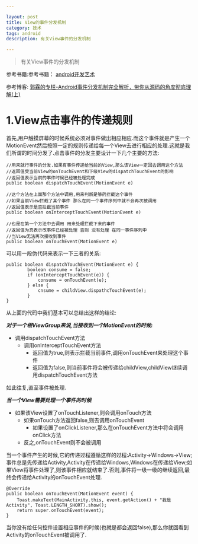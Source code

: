 ```yaml
---

layout: post
title: View的事件分发机制
category: 技术
tags: android
description: 有关View事件的分发机制

---
```


> 有关View事件的分发机制

参考书籍:参考书籍： [android开发艺术](http://bornbeauty.github.io/2015/11/06/book-list-of-2015.html#Android开发艺术探索)

参考博客: [郭霖的专栏-Android事件分发机制完全解析，带你从源码的角度彻底理解(上)](http://blog.csdn.net/guolin_blog/article/details/9097463)


# 1.View点击事件的传递规则

首先,用户触摸屏幕的时候系统必须对事件做出相应相应.而这个事件就是产生一个MotionEvent然后按照一定的规则传递给每一个View去进行相应的处理.这就是我们所谓的时间分发了.点击事件的分发主要设计一下几个主要的方法:

	//用来就行事件的分发.如果有事件传递给当前的View,那么该View一定回去调用这个方法
    //返回值受当前View的onTouchEvent和下级View的dispatchTouchEvent的影响
    //返回值表示当前的事件时候已经被处理完成
	public boolean dispatchTouchEvent(MotionEvent e)
    
    //这个方法在上面那个方法中调用,用来判断是够药拦截这个事件
    //如果当前View拦截了某个事件 那么在同一个事件序列中就不会再次被调用
    //返回值表示是否拦截当前事件
    public boolean onInterceptTouchEvent(MotionEvent e)
    
    //也是在第一个方法中去调用 用来处理拦截下来的事件
    //返回值为真表示改事件已经被处理 否则 没有处理 在同一事件序列中
    //当View无法再次接收到事件
   	public boolean onTouchEvent(MotionEvent e)
    
可以用一段伪代码来表示一下三者的关系:

	public boolean dispatchTouchEvent(MotionEvent e) {
    		boolean consume = false;
        	if (onInterceptTouchEvent(e)) {
        		consume = onTouchEvent(e);
       	 	} else {
        		cnsume = childView.dispathcTouchEvent(e);
			}
    } 
    
从上面的代码中我们基本可以总结出这样的结论:

***对于一个根ViewGroup来说,当接收到一个MotionEvent的时候:***

- 调用dispatchTouchEvent方法
	- 调用onInterceptTouchEvent方法
		- 返回值为true,则表示拦截当前事件,调用onTouchEvent来处理这个事件 
		- 返回值为false,则当前事件将会被传递给childView,childView继续调用dispatchTouchEvent方法

如此往复,直至事件被处理.

***当一个View需要处理一个事件的时候***

- 如果该View设置了onTouchListener,则会调用onTouch方法
	- 如果onTouch方法返回false,则去调用onTouchEvent
		- 如果设置了onClickListener,那么在onTouchEvent方法中将会调用onClick方法
	- 反之,onTouchEvent则不会被调用

当一个事件产生的时候,它的传递过程遵循这样的过程:Activity->Windows->View;事件总是先传递给Activity,Activity在传递给Windows,Windows在传递给View;如果View将事件处理了,则该事件相应就结束了.否则,事件将一级一级的继续返回,最终会传递给Activity的onTouchEvent处理.

	@Override
    public boolean onTouchEvent(MotionEvent event) {
        Toast.makeText(MainActivity.this, event.getAction() + "我是Activity", Toast.LENGTH_SHORT).show();
        return super.onTouchEvent(event);
    }

当你没有给任何控件设置相应事件的时候(也就是都会返回false),那么你就回看到Activity的onTouchEvent被调用了.




